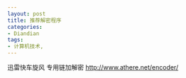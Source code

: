 ```yaml
---
layout: post
title: 推荐解密程序
categories:
- Diandian
tags:
- 计算机技术, 
---
```

迅雷快车旋风 专用链加解密
<a href="http://www.athere.net/encoder/">http://www.athere.net/encoder/</a>
